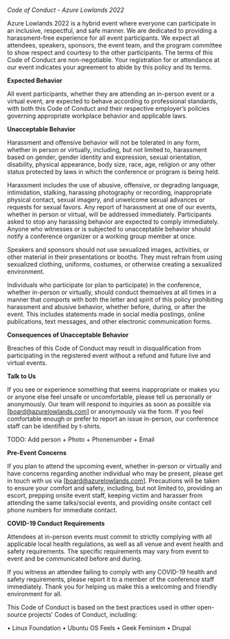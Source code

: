

_Code of Conduct - Azure Lowlands 2022_

Azure Lowlands 2022 is a hybrid event where everyone can participate in an inclusive, respectful, and safe manner. We are dedicated to providing a harassment-free experience for all event participants. We expect all attendees, speakers, sponsors, the event team, and the program committee to show respect and courtesy to the other participants.
The terms of this Code of Conduct are non-negotiable. Your registration for or attendance at our event indicates your agreement to abide by this policy and its terms.

**Expected Behavior**

All event participants, whether they are attending an in-person event or a virtual event, are expected to behave according to professional standards, with both this Code of Conduct and their respective employer’s policies governing appropriate workplace behavior and applicable laws.

**Unacceptable Behavior**

Harassment and offensive behavior will not be tolerated in any form, whether in person or virtually, including, but not limited to, harassment based on gender, gender identity and expression, sexual orientation, disability, physical appearance, body size, race, age, religion or any other status protected by laws in which the conference or program is being held.

Harassment includes the use of abusive, offensive, or degrading language, intimidation, stalking, harassing photography or recording, inappropriate physical contact, sexual imagery, and unwelcome sexual advances or requests for sexual favors. Any report of harassment at one of our events, whether in person or virtual, will be addressed immediately. Participants asked to stop any harassing behavior are expected to comply immediately. Anyone who witnesses or is subjected to unacceptable behavior should notify a conference organizer or a working group member at once.

Speakers and sponsors should not use sexualized images, activities, or other material in their presentations or booths. They must refrain from using sexualized clothing, uniforms, costumes, or otherwise creating a sexualized environment.

Individuals who participate (or plan to participate) in the conference, whether in-person or virtually, should conduct themselves at all times in a manner that comports with both the letter and spirit of this policy prohibiting harassment and abusive behavior, whether before, during, or after the event. This includes statements made in social media postings, online publications, text messages, and other electronic communication forms.

**Consequences of Unacceptable Behavior**

Breaches of this Code of Conduct may result in disqualification from participating in the registered event without a refund and future live and virtual events.

**Talk to Us**

If you see or experience something that seems inappropriate or makes you or anyone else feel unsafe or uncomfortable, please tell us personally or anonymously. Our team will respond to inquiries as soon as possible via [board@azurelowlands.com] or anonymously via the form. If you feel comfortable enough or prefer to report an issue in-person, our conference staff can be identified by t-shirts.

TODO: Add person + Photo + Phonenumber + Email

**Pre-Event Concerns**

If you plan to attend the upcoming event, whether in-person or virtually and have concerns regarding another individual who may be present, please get in touch with us via [board@azurelowlands.com]. Precautions will be taken to ensure your comfort and safety, including, but not limited to, providing an escort, prepping onsite event staff, keeping victim and harasser from attending the same talks/social events, and providing onsite contact cell phone numbers for immediate contact.

**COVID-19 Conduct Requirements**

Attendees at in-person events must commit to strictly complying with all applicable local health regulations, as well as all venue and event health and safety requirements. The specific requirements may vary from event to event and be communicated before and during.

If you witness an attendee failing to comply with any COVID-19 health and safety requirements, please report it to a member of the conference staff immediately.
Thank you for helping us make this a welcoming and friendly environment for all.

This Code of Conduct is based on the best practices used in other open-source projects’ Codes of Conduct, including:

•	Linux Foundation
•	Ubuntu OS Feels
•	Geek Feminism
•	Drupal
